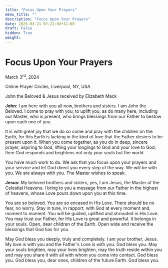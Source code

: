 ```yaml
---
title: "Focus Upon Your Prayers"
menu_title: ""
description: "Focus Upon Your Prayers"
date: 2025-03-21 07:21:03+11:00
draft: False
hidden: True
weight:
---
```

# Focus Upon Your Prayers

March 3<sup>rd</sup>, 2024

 Online Prayer Circles, Liverpool, NY, USA

John the Beloved & Jesus received by Elizabeth Mack

**John:** I am here with you all now, brothers and sisters. I am John the Beloved. I come to pray with you, to uplift you, as do many here, including our Master, who is present, who brings blessings from our Father to bestow upon each one of you.

It is with great joy that we do so come and pray with the children on the Earth, for this Earth is lacking in the kind of love that the Father desires to be present upon it. When you come together, as you do in deep, sincere prayer, aspiring to God, lifting your longings to God and your love to God, then God responds and brightens not only your souls but the world.

You have much work to do. We ask that you focus upon your prayers and your service and let God direct you every step of the way. We will be with you. We are always with you. The Master wishes to speak.

**Jesus:** My beloved brothers and sisters, yes, I am Jesus, the Master of the Celestial Heavens. I bring to you a message from our Father in the highest of heavens, whose Love pours down upon you at this time.

You are so beloved. You are so encased in His Love. There should be no fear, no worry. Stay in tune, in rapport, with God at every moment and, moment to moment. You will be guided, uplifted and shrouded in His Love. You may trust our Father, for His Love is great and powerful. It belongs in your souls. Open, dear children of the Earth. Open wide and receive the blessings that God has for you.

May God bless you deeply, truly and completely. I am your brother, Jesus. My love is with you and the Father's Love is with you. God bless you. May your souls brighten, may your lives brighten, may the truth reside within you and may you share it with all with whom you come into contact. God bless you. God bless you, dear ones, children of the future Earth. God bless you.
